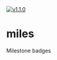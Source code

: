 [![v1.1.0](http://miles.erickruizdechavez.com/badges/erickrdch/miles/1)](https://waffle.io/erickrdch/miles?milestone=v1.0.0)

miles
==========

Milestone badges
